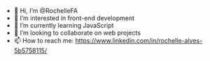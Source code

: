 - 👋 Hi, I’m @RochelleFA
- 👀 I’m interested in front-end development
- 🌱 I’m currently learning JavaScript
- 💞️ I’m looking to collaborate on web projects
- 📫 How to reach me: https://www.linkedin.com/in/rochelle-alves-5b5758115/

<!---
RochelleFA/RochelleFA is a ✨ special ✨ repository because its `README.md` (this file) appears on your GitHub profile.
You can click the Preview link to take a look at your changes.
--->
